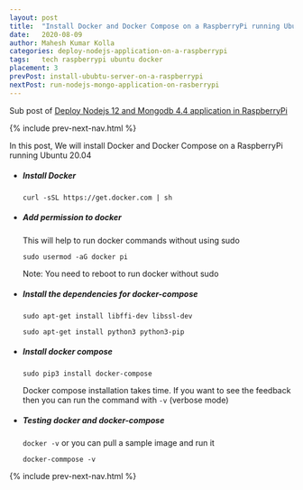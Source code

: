 ```yaml
---
layout: post
title:  "Install Docker and Docker Compose on a RaspberryPi running Ubuntu 20.04"
date:   2020-08-09
author: Mahesh Kumar Kolla
categories: deploy-nodejs-application-on-a-raspberrypi
tags:	tech raspberrypi ubuntu docker
placement: 3
prevPost: install-ububtu-server-on-a-raspberrypi 
nextPost: run-nodejs-mongo-application-on-rasberrypi
---
```


Sub post of [Deploy Nodejs 12 and Mongodb 4.4 application in RaspberryPi](deploy-nodejs-and-mongodb-application-in-raspberrypi)

{% include prev-next-nav.html %}

In this post, We will install Docker and Docker Compose on a RaspberryPi running Ubuntu 20.04 


- ##### Install Docker
  
  `curl -sSL https://get.docker.com | sh`

- ##### Add permission to docker 

  This will help to run docker commands without using sudo

  `sudo usermod -aG docker pi`
  
  Note: You need to reboot to run docker without sudo
     
- ##### Install the dependencies for docker-compose

  `sudo apt-get install libffi-dev libssl-dev`
  
  `sudo apt-get install python3 python3-pip`
  
- ##### Install docker compose
  
  `sudo pip3 install docker-compose`
  
  Docker compose installation takes time. If you want to see the feedback then you can run the command with `-v` (verbose mode)   

- ##### Testing docker and docker-compose

  `docker -v` or you can pull a sample image and run it 

  `docker-commpose -v`

{% include prev-next-nav.html %}
